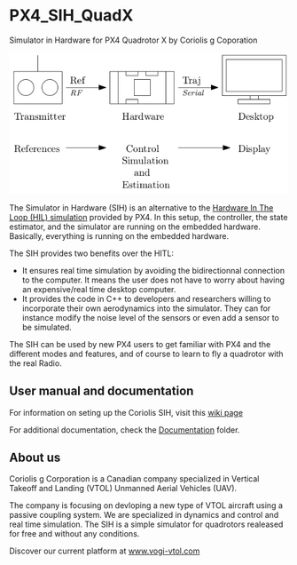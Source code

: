 # PX4_SIH_QuadX
Simulator in Hardware for PX4 Quadrotor X by Coriolis g Coporation

![Simulator in Hardware diagram](https://github.com/romain-chiap/PX4_SIH_QuadX/blob/master/Documentation/img/SIH_diagram.png)

The Simulator in Hardware (SIH) is an alternative to the [Hardware In The Loop (HIL) simulation](https://dev.px4.io/en/simulation/hitl.html) provided by PX4. In this setup, the controller, the state estimator, and the simulator are running on the embedded hardware. Basically, everything is running on the embedded hardware.

The SIH provides two benefits over the HITL:
- It ensures real time simulation by avoiding the bidirectionnal connection to the computer. It means the user does not have to worry about having an expensive/real time desktop computer.
- It provides the code in C++ to developers and researchers willing to incorporate their own aerodynamics into the simulator. They can for instance modify the noise level of the sensors or even add a sensor to be simulated.

The SIH can be used by new PX4 users to get familiar with PX4 and the different modes and features, and of course to learn to fly a quadrotor with the real Radio.

## User manual and documentation
For information on seting up the Coriolis SIH, visit this [wiki page](https://github.com/romain-chiap/PX4_SIH_QuadX/wiki/Setting-up-the-Coriolis-SIH)

For additional documentation, check the [Documentation](https://github.com/romain-chiap/PX4_SIH_QuadX/tree/master/Documentation) folder.

## About us
Coriolis g Corporation is a Canadian company specialized in Vertical Takeoff and Landing (VTOL) Unmanned Aerial Vehicles (UAV). 

The company is focusing on devloping a new type of VTOL aircraft using a passive coupling system.
We are specialized in dynamics and control and real time simulation. The SIH is a simple simulator for quadrotors realeased for free and without any conditions.

Discover our current platform at www.vogi-vtol.com


